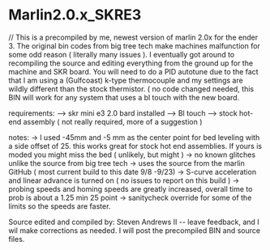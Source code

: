 # Marlin2.0.x_SKRE3


// This is a precompiled by me, newest version of marlin 2.0x for the ender 3. The original bin codes from big tree tech make machines malfunction for some odd reason ( literally many issues ). I eventually got around to recompiling the source and editing everything from the ground up for the machine and SKR board. You will need to do a PID autotune due to the fact that I am using a (Gulfcoast) k-type thermocouple and my settings are wildly different than the stock thermistor. ( no code changed needed, this BIN will work for any system that uses a bl touch with the new board.

requirements: --> skr mini e3 2.0 bard installed --> Bl touch --> stock hot-end assembly ( not really required, more of a suggestion )

notes: -> I used -45mm and -5 mm as the center point for bed leveling with a side offset of 25. this works great for stock hot end assemblies. If yours is moded you might miss the bed ( unlikely, but might ) -> no known glitches unlike the source from big tree tech -> uses the source from the marlin GitHub ( most current build to this date 9/8 -9/23) -> S-curve acceleration and linear advance is turned on ( no issues to report on this build ) -> probing speeds and homing speeds are greatly increased, overall time to prob is about a 1.25 min 25 point -> sanitycheck override for some of the limits so the speeds are faster.

Source edited and compiled by: Steven Andrews II -- leave feedback, and I wil make corrections as needed. I will post the precompiled BIN and source files.
